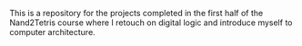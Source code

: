This is a repository for the projects completed in the first half of the Nand2Tetris course
where I retouch on digital logic and introduce myself to computer architecture. 
